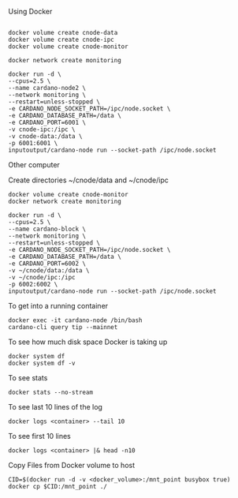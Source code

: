 Using Docker

```

docker volume create cnode-data
docker volume create cnode-ipc
docker volume create cnode-monitor

docker network create monitoring

docker run -d \
--cpus=2.5 \
--name cardano-node2 \
--network monitoring \
--restart=unless-stopped \
-e CARDANO_NODE_SOCKET_PATH=/ipc/node.socket \
-e CARDANO_DATABASE_PATH=/data \
-e CARDANO_PORT=6001 \
-v cnode-ipc:/ipc \
-v cnode-data:/data \
-p 6001:6001 \
inputoutput/cardano-node run --socket-path /ipc/node.socket

```
Other computer

Create directories ~/cnode/data and ~/cnode/ipc

```
docker volume create cnode-monitor
docker network create monitoring

docker run -d \
--cpus=2.5 \
--name cardano-block \
--network monitoring \
--restart=unless-stopped \
-e CARDANO_NODE_SOCKET_PATH=/ipc/node.socket \
-e CARDANO_DATABASE_PATH=/data \
-e CARDANO_PORT=6002 \
-v ~/cnode/data:/data \
-v ~/cnode/ipc:/ipc 
-p 6002:6002 \
inputoutput/cardano-node run --socket-path /ipc/node.socket
```



To get into a running container
```
docker exec -it cardano-node /bin/bash
cardano-cli query tip --mainnet
```
To see how much disk space Docker is taking up
```
docker system df
docker system df -v
```
To see stats
```
docker stats --no-stream
```

To see last 10 lines of the log
```
docker logs <container> --tail 10
```

To see first 10 lines
```
docker logs <container> |& head -n10
```

Copy Files from Docker volume to host

```
CID=$(docker run -d -v <docker_volume>:/mnt_point busybox true)
docker cp $CID:/mnt_point ./
```
